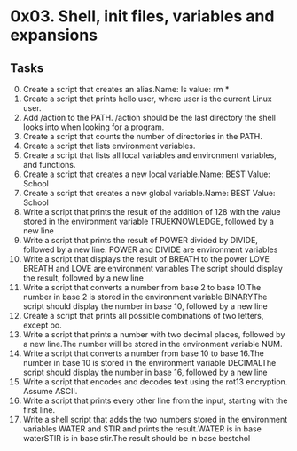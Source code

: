 # 0x03. Shell, init files, variables and expansions
## Tasks
0.  Create a script that creates an alias.Name: ls value: rm *
1. Create a script that prints hello user, where user is the current Linux user.
2. Add /action to the PATH. /action should be the last directory the shell looks into when looking for a program.
3. Create a script that counts the number of directories in the PATH.
4. Create a script that lists environment variables.
5. Create a script that lists all local variables and environment variables, and functions.
6. Create a script that creates a new local variable.Name: BEST Value: School
7. Create a script that creates a new global variable.Name: BEST Value: School
8. Write a script that prints the result of the addition of 128 with the value stored in the environment variable TRUEKNOWLEDGE, followed by a new line
9. Write a script that prints the result of POWER divided by DIVIDE, followed by a new line. POWER and DIVIDE are environment variables
10. Write a script that displays the result of BREATH to the power LOVE BREATH and LOVE are environment variables The script should display the result, followed by a new line
11. Write a script that converts a number from base 2 to base 10.The number in base 2 is stored in the environment variable BINARYThe script should display the number in base 10, followed by a new line
12. Create a script that prints all possible combinations of two letters, except oo.
13. Write a script that prints a number with two decimal places, followed by a new line.The number will be stored in the environment variable NUM.
14. Write a script that converts a number from base 10 to base 16.The number in base 10 is stored in the environment variable DECIMALThe script should display the number in base 16, followed by a new line
15. Write a script that encodes and decodes text using the rot13 encryption. Assume ASCII.
16. Write a script that prints every other line from the input, starting with the first line.
17. Write a shell script that adds the two numbers stored in the environment variables WATER and STIR and prints the result.WATER is in base waterSTIR is in base stir.The result should be in base bestchol
